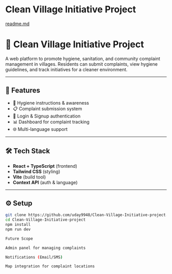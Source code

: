 # Clean Village Initiative Project
[readme.md](https://github.com/user-attachments/files/22251355/readme.md)
# 🌱 Clean Village Initiative Project

A web platform to promote hygiene, sanitation, and community complaint management in villages. Residents can submit complaints, view hygiene guidelines, and track initiatives for a cleaner environment.

---

## 🚀 Features
- 🧼 Hygiene instructions & awareness  
- 📋 Complaint submission system  
- 👤 Login & Signup authentication  
- 📊 Dashboard for complaint tracking  
- 🌐 Multi-language support  

---

## 🛠️ Tech Stack
- **React + TypeScript** (frontend)  
- **Tailwind CSS** (styling)  
- **Vite** (build tool)  
- **Context API** (auth & language)  

---

## ⚙️ Setup
```bash
git clone https://github.com/uday9948/Clean-Village-Initiative-project.git
cd Clean-Village-Initiative-project
npm install
npm run dev

Future Scope

Admin panel for managing complaints

Notifications (Email/SMS)

Map integration for complaint locations
